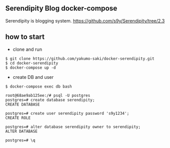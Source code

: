 ## Serendipity Blog docker-compose

Serendipity is blogging system.
https://github.com/s9y/Serendipity/tree/2.3

## how to start

* clone and run

```
$ git clone https://github.com/yakumo-saki/docker-serendipity.git
$ cd docker-serendipity
$ docker-compose up -d
```

* create DB and user

```
$ docker-compose exec db bash 

root@68ae9ab125ee:/# psql -U postgres
postgres=# create database serendipity;
CREATE DATABASE

postgres=# create user serendipity password 's9y1234';
CREATE ROLE

postgres=# alter database serendipity owner to serendipity;
ALTER DATABASE

postgres=# \q
```

